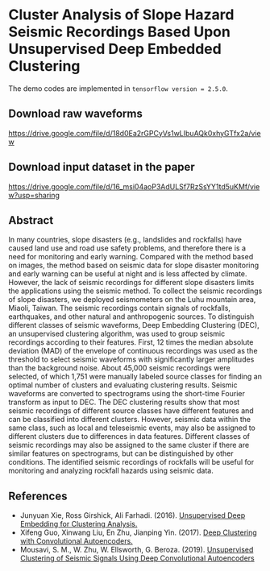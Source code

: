 # Cluster Analysis of Slope Hazard Seismic Recordings Based Upon Unsupervised Deep Embedded Clustering

The demo codes are implemented in `tensorflow version = 2.5.0`.

## Download raw waveforms

https://drive.google.com/file/d/18d0Ea2rGPCyVs1wLIbuAQk0xhyGTfx2a/view

## Download input dataset in the paper

https://drive.google.com/file/d/16_msi04aoP3AdULSf7RzSsYY1td5uKMf/view?usp=sharing

## Abstract
In many countries, slope disasters (e.g., landslides and rockfalls) have caused land use and road use safety problems, and therefore there is a need for monitoring and early warning. Compared with the method based on images, the method based on seismic data for slope disaster monitoring and early warning can be useful at night and is less affected by climate. However, the lack of seismic recordings for different slope disasters limits the applications using the seismic method. To collect the seismic recordings of slope disasters, we deployed seismometers on the Luhu mountain area, Miaoli, Taiwan. The seismic recordings contain signals of rockfalls, earthquakes, and other natural and anthropogenic sources. To distinguish different classes of seismic waveforms, Deep Embedding Clustering (DEC), an unsupervised clustering algorithm, was used to group seismic recordings according to their features. First, 12 times the median absolute deviation (MAD) of the envelope of continuous recordings was used as the threshold to select seismic waveforms with significantly larger amplitudes than the background noise. About 45,000 seismic recordings were selected, of which 1,751 were manually labeled source classes for finding an optimal number of clusters and evaluating clustering results. Seismic waveforms are converted to spectrograms using the short-time Fourier transform as input to DEC. The DEC clustering results show that most seismic recordings of different source classes have different features and can be classified into different clusters. However, seismic data within the same class, such as local and teleseismic events, may also be assigned to different clusters due to differences in data features. Different classes of seismic recordings may also be assigned to the same cluster if there are similar features on spectrograms, but can be distinguished by other conditions. The identified seismic recordings of rockfalls will be useful for monitoring and analyzing rockfall hazards using seismic data.

## References
* Junyuan Xie, Ross Girshick, Ali Farhadi. (2016). [Unsupervised Deep Embedding for Clustering Analysis.](https://arxiv.org/abs/1511.06335)
* Xifeng Guo, Xinwang Liu, En Zhu, Jianping Yin. (2017). [Deep Clustering with Convolutional Autoencoders.](https://github.com/XifengGuo/DCEC)
* Mousavi, S. M., W. Zhu, W. Ellsworth, G. Beroza. (2019). [Unsupervised Clustering of Seismic Signals Using Deep Convolutional Autoencoders](https://github.com/smousavi05/Unsupervised_Deep_Learning)
